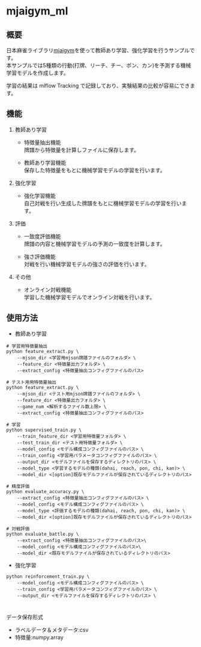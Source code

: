 # mjaigym_ml
## 概要
日本麻雀ライブラリ[mjaigym](https://github.com/rick0000/mjaigym)を使って教師あり学習、強化学習を行うサンプルです。  
本サンプルでは5種類の行動(打牌、リーチ、チー、ポン、カン)を予測する機械学習モデルを作成します。

学習の結果は mlflow Tracking で記録しており、実験結果の比較が容易にできます。


## 機能
1. 教師あり学習
    * 特徴量抽出機能  
        牌譜から特徴量を計算しファイルに保存します。

    * 教師あり学習機能  
        保存した特徴量をもとに機械学習モデルの学習を行います。

2. 強化学習
    * 強化学習機能  
        自己対戦を行い生成した牌譜をもとに機械学習モデルの学習を行います。

3. 評価
    * 一致度評価機能  
        牌譜の内容と機械学習モデルの予測の一致度を計算します。

    * 強さ評価機能  
        対戦を行い機械学習モデルの強さの評価を行います。

4. その他
    * オンライン対戦機能  
        学習した機械学習モデルでオンライン対戦を行います。
    

## 使用方法
* 教師あり学習

```
# 学習用特徴量抽出
python feature_extract.py \
    --mjson_dir <学習用mjson牌譜ファイルのフォルダ> \
    --feature_dir <特徴量出力フォルダ> \
    --extract_config <特徴量抽出コンフィグファイルのパス>

# テスト用用特徴量抽出
python feature_extract.py \
    --mjson_dir <テスト用mjson牌譜ファイルのフォルダ> \
    --feature_dir <特徴量出力フォルダ> \
    --game_num <解析するファイル数上限> \
    --extract_config <特徴量抽出コンフィグファイルのパス>

# 学習
python supervised_train.py \
    --train_feature_dir <学習用特徴量フォルダ> \
    --test_train_dir <テスト用特徴量フォルダ> \
    --model_config <モデル構成コンフィグファイルのパス> \
    --train_config <学習用パラメータコンフィグファイルのパス> \
    --output_dir <モデルファイルを保存するディレクトリのパス> \
    --model_type <学習するモデルの種類(dahai, reach, pon, chi, kan)> \
    --model_dir <[option]既存モデルファイルが保存されているディレクトリのパス>
    
# 精度評価
python evaluate_accuracy.py \
    --extract_config <特徴量抽出コンフィグファイルのパス> \
    --model_config <モデル構成コンフィグファイルのパス> \
    --model_type <評価するモデルの種類(dahai, reach, pon, chi, kan)> \
    --model_dir <[option]既存モデルファイルが保存されているディレクトリのパス>

# 対戦評価
python evaluate_battle.py \
    --extract_config <特徴量抽出コンフィグファイルのパス>\
    --model_config <モデル構成コンフィグファイルのパス>\
    --model_dir <既存モデルファイルが保存されているディレクトリのパス>
```

* 強化学習
```
python reinforcement_train.py \
    --model_config <モデル構成コンフィグファイルのパス> \
    --train_config <学習用パラメータコンフィグファイルのパス> \
    --output_dir <モデルファイルを保存するディレクトリのパス> \

```


# 
データ保存形式
* ラベルデータ＆メタデータ:csv
* 特徴量:numpy.array

